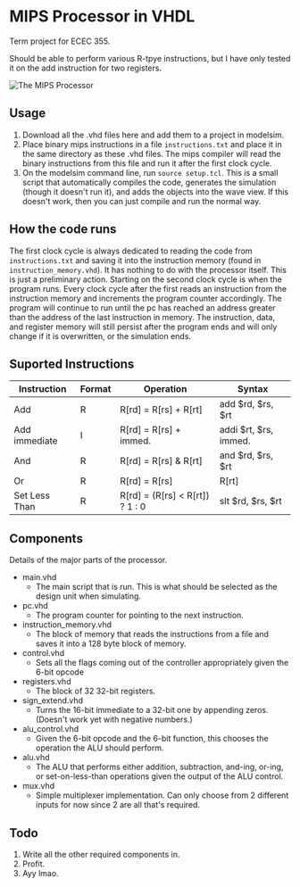 # MIPS Processor in VHDL
Term project for ECEC 355.

Should be able to perform various R-tpye instructions, but I have only tested it on the add instruction for two registers.

![The MIPS Processor](http://i.imgur.com/6R3Xz.png)

## Usage
1. Download all the .vhd files here and add them to a project in modelsim.
2. Place binary mips instructions in a file `instructions.txt` and place it in the same directory as these .vhd files. The mips compiler will read the binary instructions from this file and run it after the first clock cycle.
3. On the modelsim command line, run `source setup.tcl`. This is a small script that automatically compiles the code, generates the simulation (though it doesn't run it), and adds the objects into the wave view. If this doesn't work, then you can just compile and run the normal way.

## How the code runs
The first clock cycle is always dedicated to reading the code from `instructions.txt` and saving it into the instruction memory (found in `instruction_memory.vhd`). It has nothing to do with the processor itself. This is just a preliminary action. Starting on the second clock cycle is when the program runs. Every clock cycle after the first reads an instruction from the instruction memory and increments the program counter accordingly. The program will continue to run until the pc has reached an address greater than the address of the last instruction in memory. The instruction, data, and register memory will still persist after the program ends and will only change if it is overwritten, or the simulation ends.

## Suported Instructions
| Instruction | Format | Operation | Syntax |
|-------------|--------|-----------|--------|
| Add | R | R[rd] = R[rs] + R[rt] | add $rd, $rs, $rt |
| Add immediate | I | R[rd] = R[rs] + immed. | addi $rt, $rs, immed. |
| And | R | R[rd] = R[rs] & R[rt] | and $rd, $rs, $rt |
| Or | R | R[rd] = R[rs] | R[rt] | or $rd, $rs, $rt |
| Set Less Than | R | R[rd] = (R[rs] < R[rt]) ? 1 : 0 | slt $rd, $rs, $rt |

## Components
Details of the major parts of the processor.
- main.vhd
  - The main script that is run. This is what should be selected as the design unit when simulating.
- pc.vhd
  - The program counter for pointing to the next instruction.
- instruction_memory.vhd
  - The block of memory that reads the instructions from a file and saves it into a 128 byte block of memory.
- control.vhd
  - Sets all the flags coming out of the controller appropriately given the 6-bit opcode
- registers.vhd
  - The block of 32 32-bit registers.
- sign_extend.vhd
  - Turns the 16-bit immediate to a 32-bit one by appending zeros. (Doesn't work yet with negative numbers.)
- alu_control.vhd
  - Given the 6-bit opcode and the 6-bit function, this chooses the operation the ALU should perform.
- alu.vhd
  - The ALU that performs either addition, subtraction, and-ing, or-ing, or set-on-less-than operations given the output of the ALU control.
- mux.vhd
  - Simple multiplexer implementation. Can only choose from 2 different inputs for now since 2 are all that's required.

## Todo
1. Write all the other required components in.
2. Profit.
3. Ayy lmao.